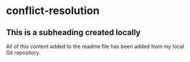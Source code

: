 # conflict-resolution

 ## This is a subheading created locally

  All of this content added to the readme file has been added from my local Git repository.

  
